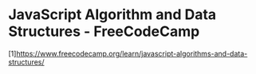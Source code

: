 # JavaScript Algorithm and Data Structures - FreeCodeCamp


[1]https://www.freecodecamp.org/learn/javascript-algorithms-and-data-structures/